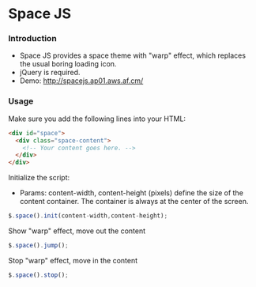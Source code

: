 Space JS
==================

### Introduction ###
* Space JS provides a space theme with "warp" effect, which replaces the usual boring loading icon.
* jQuery is required.
* Demo: http://spacejs.ap01.aws.af.cm/

### Usage ###
Make sure you add the following lines into your HTML:
```html
<div id="space">
  <div class="space-content">
    <!-- Your content goes here. -->
  </div>
</div>
```
Initialize the script:
* Params: content-width, content-height (pixels) define the size of the content container. The container is always at the center of the screen.

```javascript
$.space().init(content-width,content-height);
```
Show "warp" effect, move out the content
```javascript
$.space().jump();
```
Stop "warp" effect, move in the content
```javascript
$.space().stop();
```
